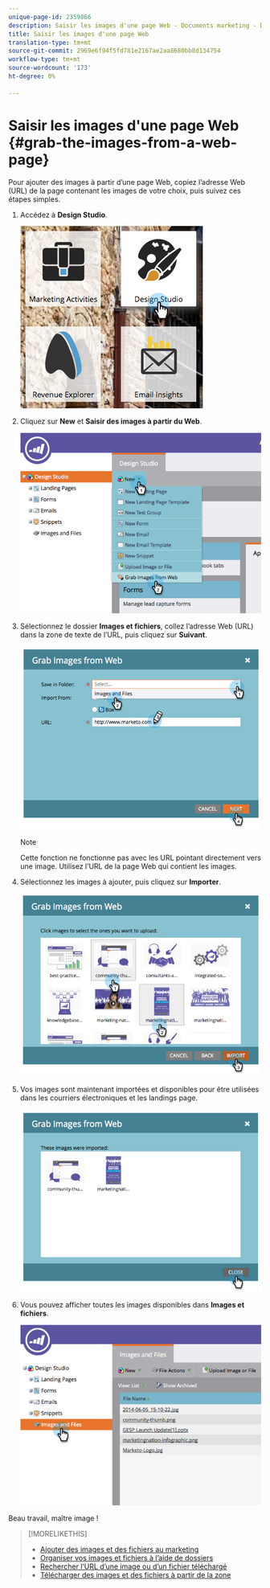 ```yaml
---
unique-page-id: 2359866
description: Saisir les images d'une page Web - Documents marketing - Documentation du produit
title: Saisir les images d'une page Web
translation-type: tm+mt
source-git-commit: 2969e6f94f5fd781e2167ae2aa8680bb8d134754
workflow-type: tm+mt
source-wordcount: '173'
ht-degree: 0%

---
```



# Saisir les images d&#39;une page Web {#grab-the-images-from-a-web-page}

Pour ajouter des images à partir d’une page Web, copiez l’adresse Web (URL) de la page contenant les images de votre choix, puis suivez ces étapes simples.

1. Accédez à **Design Studio**.

   ![](assets/designstudio-2.png)

1. Cliquez sur **New** et **Saisir des images à partir du Web**.

   ![](assets/image2014-9-16-11-3a37-3a46.png)

1. Sélectionnez le dossier **Images et fichiers**, collez l’adresse Web (URL) dans la zone de texte de l’URL, puis cliquez sur **Suivant**.

   ![](assets/image2014-9-16-11-3a37-3a55.png)

   >[!NOTE]
   >
   >Cette fonction ne fonctionne pas avec les URL pointant directement vers une image. Utilisez l’URL de la page Web qui contient les images.

1. Sélectionnez les images à ajouter, puis cliquez sur **Importer**.

   ![](assets/image2014-9-16-11-3a38-3a3.png)

1. Vos images sont maintenant importées et disponibles pour être utilisées dans les courriers électroniques et les landings page.

   ![](assets/image2014-9-16-11-3a38-3a9.png)

1. Vous pouvez afficher toutes les images disponibles dans **Images et fichiers**.

   ![](assets/image2014-9-16-11-3a38-3a18.png)

Beau travail, maître image !

>[!MORELIKETHIS]
>
>* [Ajouter des images et des fichiers au marketing](/help/marketo/product-docs/demand-generation/images-and-files/add-images-and-files-to-marketo.md)
>* [Organiser vos images et fichiers à l’aide de dossiers](/help/marketo/product-docs/demand-generation/images-and-files/organize-your-images-and-files-using-folders.md)
>* [Rechercher l’URL d’une image ou d’un fichier téléchargé](/help/marketo/product-docs/demand-generation/images-and-files/find-the-url-of-an-uploaded-image-or-file.md)
>* [Télécharger des images et des fichiers à partir de la zone](/help/marketo/product-docs/demand-generation/images-and-files/upload-images-and-files-from-box.md)

